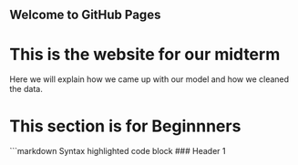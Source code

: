 ## Welcome to GitHub Pages
<body>
  <h1>This is the website for our midterm</h1>
</body>
Here we will explain how we came up with our model and how we cleaned the data.
<body>
  <h1>This section is for Beginnners</h1>
</body>
```markdown
Syntax highlighted code block
### Header 1
